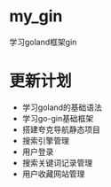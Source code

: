 # my_gin
学习goland框架gin

# 更新计划
- 学习goland的基础语法
- 学习go-gin基础框架
- 搭建夸克导航静态项目
- 搜索引擎管理
- 用户登录
- 搜索关键词记录管理
- 用户收藏网站管理


